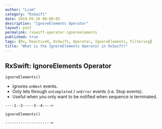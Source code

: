 ```yaml
---
author: "Liam"
category: "RxSwift"
date: 2019-05-26 00:00:03
description: "IgnoreElements Operator"
layout: post
permalink: rxswift-operator-ignoreelements
published: true
tags: [Rx, ReactiveX, RxSwift, Operator, IgnoreElements, Filtering]
title: "What is the IgnoreElements Operator in RxSwift?"
---
```


## RxSwift: IgnoreElements Operator

`ignoreElements()`

- Ignores `onNext` events.
- Only lets through `onCompleted` / `onError` events (i.e. Stop events).
- Useful when you only want to be notified when sequence is terminated.

```
----1--2-----3--4---->

ignoreElements()

--------------------->
```
